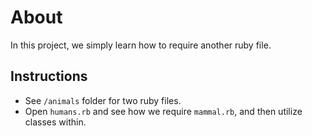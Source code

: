 # About
In this project, we simply learn how to require another ruby file.

## Instructions
- See `/animals` folder for two ruby files.
- Open `humans.rb` and see how we require `mammal.rb`, and then utilize classes within.
